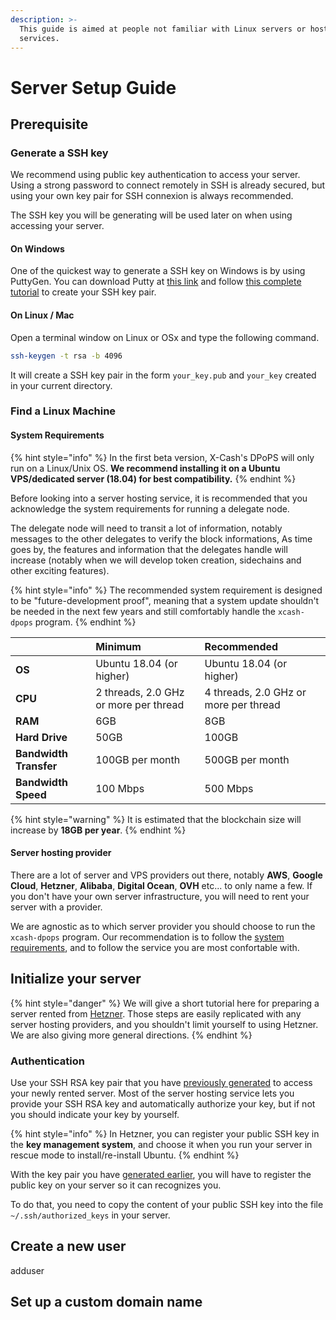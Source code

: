 ```yaml
---
description: >-
  This guide is aimed at people not familiar with Linux servers or hosting
  services.
---
```


# Server Setup Guide

## Prerequisite

### Generate a SSH key

We recommend using public key authentication to access your server. Using a strong password to connect remotely in SSH is already secured, but using your own key pair for SSH connexion is always recommended.

The SSH key you will be generating will be used later on when using accessing your server.

#### On Windows 

One of the quickest way to generate a SSH key on Windows is by using PuttyGen. You can download Putty at [this link](https://www.chiark.greenend.org.uk/~sgtatham/putty/latest.html) and follow [this complete tutorial](https://www.ssh.com/ssh/putty/windows/puttygen) to create your SSH key pair.

#### **On Linux / Mac**

Open a terminal window on Linux or OSx and type the following command.

```bash
ssh-keygen -t rsa -b 4096
```

It will create a SSH key pair in the form `your_key.pub` and `your_key` created in your current directory. 

### Find a Linux Machine

#### System Requirements

{% hint style="info" %}
In the first beta version, X-Cash's DPoPS will only run on a Linux/Unix OS. **We recommend installing it on a Ubuntu VPS/dedicated server \(18.04\) for best compatibility.**
{% endhint %}

Before looking into a server hosting service, it is recommended that you acknowledge the system requirements for running a delegate node. 

The delegate node will need to transit a lot of information, notably messages to the other delegates to verify the block informations, As time goes by, the features and information that the delegates handle will increase \(notably when we will develop token creation, sidechains and other exciting features\). 

{% hint style="info" %}
The recommended system requirement is designed to be "future-development proof", meaning that a system update shouldn't be needed in the next few years and still comfortably handle the `xcash-dpops` program.
{% endhint %}

|  | **Minimum**  | **Recommended**  |
| :--- | :--- | :--- |
| **OS** | Ubuntu 18.04 \(or higher\) | Ubuntu 18.04 \(or higher\) |
| **CPU** | 2 threads, 2.0 GHz or more per thread  | 4 threads, 2.0 GHz or more per thread |
| **RAM** | 6GB | 8GB |
| **Hard Drive** | 50GB  | 100GB |
| **Bandwidth Transfer** | 100GB per month | 500GB per month |
| **Bandwidth Speed** | 100 Mbps | 500 Mbps |

{% hint style="warning" %}
 It is estimated that the blockchain size will increase by **18GB per year**.
{% endhint %}

#### Server hosting provider

There are a lot of server and VPS providers out there, notably **AWS**, **Google Cloud**, **Hetzner**, **Alibaba**, **Digital Ocean**, **OVH** etc... to only name a few. If you don't have your own server infrastructure, you will need to rent your server with a provider. 

We are agnostic as to which server provider you should choose to run the `xcash-dpops` program. Our recommendation is to follow the [system requirements](server-setup.md#find-a-linux-machine), and to follow the service you are most confortable with.

## Initialize your server

{% hint style="danger" %}
We will give a short tutorial here for preparing a server rented from [Hetzner](https://www.hetzner.com/). Those steps are easily replicated with any server hosting providers, and you shouldn't limit yourself to using Hetzner. We are also giving more general directions.
{% endhint %}

### Authentication

Use your SSH RSA key pair that you have [previously generated](server-setup.md#generate-a-ssh-key) to access your newly rented server. Most of the server hosting service lets you provide your SSH RSA key and automatically authorize your key, but if not you should indicate your key by yourself.

{% hint style="info" %}
In Hetzner, you can register your public SSH key in the **key management system**, and choose it when you run your server in rescue mode to install/re-install Ubuntu.
{% endhint %}

With the key pair you have [generated earlier](server-setup.md#generate-a-ssh-key), you will have to register the public key on your server so it can recognizes you. 

To do that, you need to copy the content of your public SSH key into the file `~/.ssh/authorized_keys` in your server. 







## Create a new user

adduser 

## Set up a custom domain name




